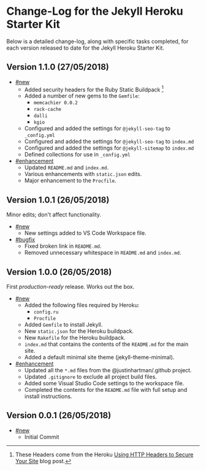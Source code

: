 # Change-Log for the Jekyll Heroku Starter Kit

Below is a detailed change-log, along with specific tasks completed, for each
version released to date for the Jekyll Heroku Starter Kit.

## Version 1.1.0 (27/05/2018)

- [#new](#new)
  - Added security headers for the Ruby Static Buildpack [^note-id]
  - Added a number of new gems to the `Gemfile`:
    - `memcachier 0.0.2`
    - `rack-cache`
    - `dalli`
    - `kgio`
  - Configured and added the settings for `@jekyll-seo-tag` to `_config.yml`
  - Configured and added the settings for `@jekyll-seo-tag` to `index.md`
  - Configured and added the settings for `@jekyll-sitemap` to `index.md`
  - Defined collections for use in `_config.yml`
- [#enhancement](#enhancement)
  - Updated `README.md` and `index.md`.
  - Various enhancements with `static.json` edits.
  - Major enhancement to the `Procfile`.

## Version 1.0.1 (26/05/2018)

Minor edits; don't affect functionality.

- [#new](#new)
  - New settings added to VS Code Workspace file.
- [#bugfix](#bugfix)
  - Fixed broken link in `README.md`.
  - Removed unnecessary whitespace in `README.md` and `index.md`.

## Version 1.0.0 (26/05/2018)

First _production-ready_ release. Works out the box.

- [#new](#new)
  - Added the following files required by Heroku:
    - `config.ru`
    - `Procfile`
  - Added `Gemfile` to install Jekyll.
  - New `static.json` for the Heroku buildpack.
  - New `Rakefile` for the Heroku buildpack.
  - `index.md` that contains the contents of the `README.md` for the main site.
  - Added a default minimal site theme (jekyll-theme-minimal).
- [#enhancement](#enhancement)
  - Updated all the `*.md` files from the @justinhartman/.github project.
  - Updated `.gitignore` to exclude all project build files.
  - Added some Visual Studio Code settings to the workspace file.
  - Completed the contents for the `README.md` file with full setup and install
    instructions.

## Version 0.0.1 (26/05/2018)

- [#new](#new)
  - Initial Commit

[^note-id]: These Headers come from the Heroku [Using HTTP Headers to Secure Your Site][blog] blog post.

[blog]: https://blog.heroku.com/using-http-headers-to-secure-your-site
